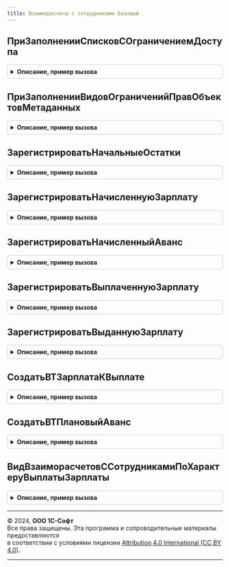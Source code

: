 ```yaml
---
title: Взаиморасчеты с сотрудниками базовый
---
```



## ПриЗаполненииСписковСОграничениемДоступа
<details style="margin: 1em 0; padding: 0.5em; border: 1px solid #ccc; border-radius: 6px;">

<summary style="font-weight: bold; cursor: pointer;">Описание, пример вызова</summary>

```bsl

Процедура ПриЗаполненииСписковСОграничениемДоступа(Списки) Экспорт
```

Пример вызова
```bsl
ВзаиморасчетыССотрудникамиБазовый.ПриЗаполненииСписковСОграничениемДоступа(Списки) 
```
</details>

## ПриЗаполненииВидовОграниченийПравОбъектовМетаданных
<details style="margin: 1em 0; padding: 0.5em; border: 1px solid #ccc; border-radius: 6px;">

<summary style="font-weight: bold; cursor: pointer;">Описание, пример вызова</summary>

```bsl

Процедура ПриЗаполненииВидовОграниченийПравОбъектовМетаданных(Описание) Экспорт
```

Пример вызова
```bsl
ВзаиморасчетыССотрудникамиБазовый.ПриЗаполненииВидовОграниченийПравОбъектовМетаданных(Описание) 
```
</details>

## ЗарегистрироватьНачальныеОстатки
<details style="margin: 1em 0; padding: 0.5em; border: 1px solid #ccc; border-radius: 6px;">

<summary style="font-weight: bold; cursor: pointer;">Описание, пример вызова</summary>

```bsl

Процедура ЗарегистрироватьНачальныеОстатки(Движения, Отказ, Организация, ПериодРегистрации, Остатки) Экспорт
```

Пример вызова
```bsl
ВзаиморасчетыССотрудникамиБазовый.ЗарегистрироватьНачальныеОстатки(Движения, Отказ, Организация, ПериодРегистрации, Остатки) 
```
</details>

## ЗарегистрироватьНачисленнуюЗарплату
<details style="margin: 1em 0; padding: 0.5em; border: 1px solid #ccc; border-radius: 6px;">

<summary style="font-weight: bold; cursor: pointer;">Описание, пример вызова</summary>

```bsl

Процедура ЗарегистрироватьНачисленнуюЗарплату(Движения, Отказ, Организация, ПериодРегистрации, ПорядокВыплаты, Начисления = Неопределено, Удержания = Неопределено) Экспорт
```

Пример вызова
```bsl
ВзаиморасчетыССотрудникамиБазовый.ЗарегистрироватьНачисленнуюЗарплату(Движения, Отказ, Организация, ПериодРегистрации, ПорядокВыплаты, Начисления, Удержания);
```
</details>

## ЗарегистрироватьНачисленныйАванс
<details style="margin: 1em 0; padding: 0.5em; border: 1px solid #ccc; border-radius: 6px;">

<summary style="font-weight: bold; cursor: pointer;">Описание, пример вызова</summary>

```bsl

Процедура ЗарегистрироватьНачисленныйАванс(Движения, Отказ, Организация, ПериодРегистрации, Начисления = Неопределено, Удержания = Неопределено) Экспорт
```

Пример вызова
```bsl
ВзаиморасчетыССотрудникамиБазовый.ЗарегистрироватьНачисленныйАванс(Движения, Отказ, Организация, ПериодРегистрации, Начисления, Удержания);
```
</details>

## ЗарегистрироватьВыплаченнуюЗарплату
<details style="margin: 1em 0; padding: 0.5em; border: 1px solid #ccc; border-radius: 6px;">

<summary style="font-weight: bold; cursor: pointer;">Описание, пример вызова</summary>

```bsl

Процедура ЗарегистрироватьВыплаченнуюЗарплату(Движения, Отказ, Организация, ПериодРегистрации, ПорядокВыплаты, Зарплата) Экспорт
```

Пример вызова
```bsl
ВзаиморасчетыССотрудникамиБазовый.ЗарегистрироватьВыплаченнуюЗарплату(Движения, Отказ, Организация, ПериодРегистрации, ПорядокВыплаты, Зарплата) 
```
</details>

## ЗарегистрироватьВыданнуюЗарплату
<details style="margin: 1em 0; padding: 0.5em; border: 1px solid #ccc; border-radius: 6px;">

<summary style="font-weight: bold; cursor: pointer;">Описание, пример вызова</summary>

```bsl

Процедура ЗарегистрироватьВыданнуюЗарплату(Движения, Отказ, Организация, ДатаОперации, Зарплата, ПорядокВыплаты) Экспорт
```

Пример вызова
```bsl
ВзаиморасчетыССотрудникамиБазовый.ЗарегистрироватьВыданнуюЗарплату(Движения, Отказ, Организация, ДатаОперации, Зарплата, ПорядокВыплаты) 
```
</details>

## СоздатьВТЗарплатаКВыплате
<details style="margin: 1em 0; padding: 0.5em; border: 1px solid #ccc; border-radius: 6px;">

<summary style="font-weight: bold; cursor: pointer;">Описание, пример вызова</summary>

```bsl

Процедура СоздатьВТЗарплатаКВыплате(МенеджерВременныхТаблиц, ТолькоРазрешенные, Параметры, ИмяВТСотрудники) Экспорт
```

Пример вызова
```bsl
ВзаиморасчетыССотрудникамиБазовый.СоздатьВТЗарплатаКВыплате(МенеджерВременныхТаблиц, ТолькоРазрешенные, Параметры, ИмяВТСотрудники) 
```
</details>

## СоздатьВТПлановыйАванс
<details style="margin: 1em 0; padding: 0.5em; border: 1px solid #ccc; border-radius: 6px;">

<summary style="font-weight: bold; cursor: pointer;">Описание, пример вызова</summary>

```bsl

Процедура СоздатьВТПлановыйАванс(МенеджерВременныхТаблиц, ТолькоРазрешенные, Параметры, ИмяВТСотрудники, КадровыеДанные) Экспорт
```

Пример вызова
```bsl
ВзаиморасчетыССотрудникамиБазовый.СоздатьВТПлановыйАванс(МенеджерВременныхТаблиц, ТолькоРазрешенные, Параметры, ИмяВТСотрудники, КадровыеДанные) 
```
</details>

## ВидВзаиморасчетовССотрудникамиПоХарактеруВыплатыЗарплаты
<details style="margin: 1em 0; padding: 0.5em; border: 1px solid #ccc; border-radius: 6px;">

<summary style="font-weight: bold; cursor: pointer;">Описание, пример вызова</summary>

```bsl

Функция ВидВзаиморасчетовССотрудникамиПоХарактеруВыплатыЗарплаты(ПорядокВыплаты) Экспорт
```

Пример вызова
```bsl
Результат = ВзаиморасчетыССотрудникамиБазовый.ВидВзаиморасчетовССотрудникамиПоХарактеруВыплатыЗарплаты(ПорядокВыплаты) 
```
</details>

---

© 2024, **ООО 1С-Софт**  
Все права защищены. Эта программа и сопроводительные материалы предоставляются  
в соответствии с условиями лицензии [Attribution 4.0 International (CC BY 4.0)](https://creativecommons.org/licenses/by/4.0/legalcode).

---
